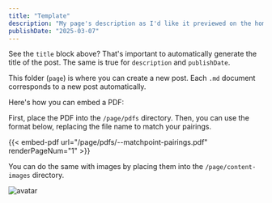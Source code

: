 ```yaml
---
title: "Template"
description: "My page's description as I'd like it previewed on the home page"
publishDate: "2025-03-07"
---
```


See the `title` block above? That's important to automatically generate the title of the post. The same is true for `description` and `publishDate`.

This folder (`page`) is where you can create a new post. Each `.md` document corresponds to a new post automatically.

Here's how you can embed a PDF:

First, place the PDF into the `/page/pdfs` directory.
Then, you can use the format below, replacing the file name to match your pairings.

{{< embed-pdf url="/page/pdfs/<YOUR MONTH HERE>-<YOUR YEAR HERE>-matchpoint-pairings.pdf" renderPageNum="1" >}}

You can do the same with images by placing them into the `/page/content-images` directory.

![avatar](/page/content-imaguges/tennis-guy.png)
